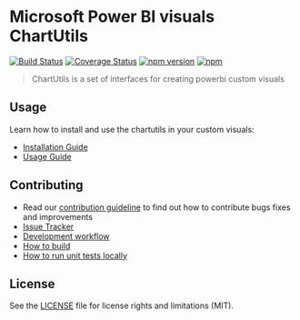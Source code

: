 # Microsoft Power BI visuals ChartUtils
[![Build Status](https://travis-ci.org/Microsoft/powerbi-visuals-utils-chartutils.svg?branch=master)](https://travis-ci.org/Microsoft/powerbi-visuals-utils-chartutils) [![Coverage Status](https://coveralls.io/repos/github/Microsoft/powerbi-visuals-utils-chartutils/badge.svg?branch=master)](https://coveralls.io/github/Microsoft/powerbi-visuals-utils-chartutils?branch=master) [![npm version](https://img.shields.io/npm/v/powerbi-visuals-utils-chartutils.svg)](https://www.npmjs.com/package/powerbi-visuals-utils-chartutils) [![npm](https://img.shields.io/npm/dm/powerbi-visuals-utils-chartutils.svg)](https://www.npmjs.com/package/powerbi-visuals-utils-chartutils)

> ChartUtils is a set of interfaces for creating powerbi custom visuals

## Usage
Learn how to install and use the chartutils in your custom visuals:
* [Installation Guide](./docs/usage/installation-guide.md)
* [Usage Guide](./docs/usage/usage-guide.md)

## Contributing
* Read our [contribution guideline](./CONTRIBUTING.md) to find out how to contribute bugs fixes and improvements
* [Issue Tracker](https://github.com/Microsoft/powerbi-visuals-utils-chartutils/issues)
* [Development workflow](./docs/dev/development-workflow.md)
* [How to build](./docs/dev/development-workflow.md#how-to-build)
* [How to run unit tests locally](./docs/dev/development-workflow.md#how-to-run-unit-tests-locally)

## License
See the [LICENSE](./LICENSE) file for license rights and limitations (MIT).
